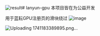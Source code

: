 ![result](https://github.com/user-attachments/assets/5112c405-bbbf-428d-85a5-2b2468364b9d)# lanyun-gpu
本项目皆在为公益开发

用于蓝耘GPU注册页的滑块绕过
![image](https://github.com/user-attachments/assets/341f7a37-2326-45c6-816e-f125974ba89c)




![Uploading 1741183389895.png…]()
